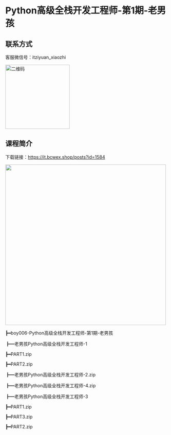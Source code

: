 # Python高级全栈开发工程师-第1期-老男孩

## 联系方式

客服微信号：itziyuan_xiaozhi

<img src="https://ziyuanyun.oss-cn-guangzhou.aliyuncs.com/common/20240614073449/666b82192834a.jpg" width="200" height="200" alt="二维码">

## 课程简介

下载链接：https://it.bcwex.shop/posts?id=1584

<img src="https://ziyuanyun.oss-cn-guangzhou.aliyuncs.com/yun/20240515183239/66448f47ddca7.jpg" width="500" alt="">

  ┣━boy006-Python高级全栈开发工程师-第1期-老男孩

 ┣━老男孩Python高级全栈开发工程师-1

 ┣━PART1.zip

 ┣━PART2.zip

 ┣━老男孩Python高级全栈开发工程师-2.zip

 ┣━老男孩Python高级全栈开发工程师-4.zip

 ┣━老男孩Python高级全栈开发工程师-3

 ┣━PART1.zip

 ┣━PART3.zip

 ┣━PART2.zip

  